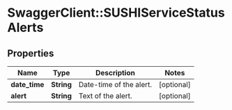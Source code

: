 # SwaggerClient::SUSHIServiceStatusAlerts

## Properties
Name | Type | Description | Notes
------------ | ------------- | ------------- | -------------
**date_time** | **String** | Date-time of the alert. | [optional] 
**alert** | **String** | Text of the alert. | [optional] 


